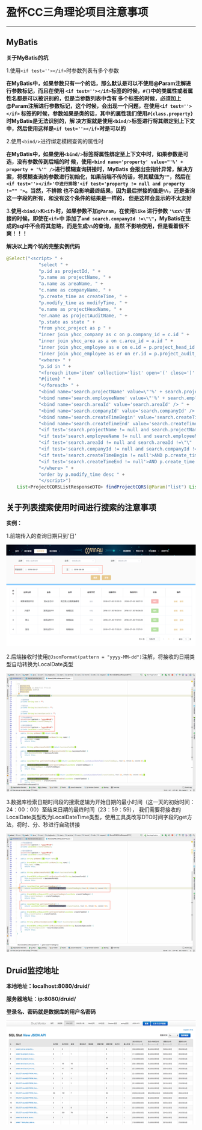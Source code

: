 # 盈怀CC三角理论项目注意事项

---

## MyBatis

**关于MyBatis的坑**

1.使用```<if test=''></if>```时参数列表有多个参数

**在MyBatis中，如果参数只有一个的话，那么默认是可以不使用@Param注解进行参数标记，而且在使用
```<if test=''></if>```标签的时候，```#{}```中的类属性或者属性名都是可以被识别的，但是当参数列表中含有
多个标签的时候，必须加上@Param注解进行参数标记，这个时候，会出现一个问题，在使用```<if test=''></if>```
标签的时候，参数如果是类的话，其中的属性我们使用```#{class.property}```时MyBatis是无法识别的，解
决方案就是使用```<bind/>```标签进行将其绑定到上下文中，然后使用这样是```<if test=''></if>```时是可以的**

2.使用```<bind/>```进行绑定模糊查询的属性时

**在MyBatis中，如果使用```<bind/>```标签将属性绑定至上下文中时，如果参数是可选，没有参数传到后端的时
候，使用```<bind name='property' value="'%' + property + '%'" />```进行模糊查询拼接时，MyBatis
会报出空指针异常，解决方案，将模糊查询的参数进行初始化，如果前端不传的话，将其赋值为```""```，然后在
```<if test=''></if>'中进行排除'<if test='property != null and property !="" '>```。当然，不排除
也不会影响最终结果，因为最后拼接的值是```%%```，还是查询这一字段的所有，和没有这个条件的结果是一样的，
但是这样会显示的不太友好**

3.**使用```<bind/>和<if>```时，如果参数不加```@Param```，在使用```like``` 进行参数 ```'%xx%'```拼接的时候，即使在```<if>```中
添加了```and search.companyId !=\"\"```，MyBatis在生成的sql中不会将其忽略，而是生成```%%```的查询，虽然
不影响使用，但是看着很不爽！！！**

**解决以上两个坑的完整实例代码**

```java
@Select("<script> " +
            "select " +
            "p.id as projectId, " +
            "p.name as projectName, " +
            "a.name as areaName, " +
            "c.name as companyName, " +
            "p.create_time as createTime, " +
            "p.modify_time as modifyTime, " +
            "e.name as projectHeadName, " +
            "er.name as projectAuditName, " +
            "p.state as state " +
            "from yhcc_project as p " +
            "inner join yhcc_company as c on p.company_id = c.id " +
            "inner join yhcc_area as a on c.area_id = a.id " +
            "inner join yhcc_employee as e on e.id = p.project_head_id " +
            "inner join yhcc_employee as er on er.id = p.project_audit_id " +
            "<where> " +
            "p.id in " +
            "<foreach item='item' collection='list' open='(' close=')' separator=','> " +
            "#{item} " +
            "</foreach> " +
            "<bind name='search.projectName' value=\"'%' + search.projectName + '%'\" /> " +
            "<bind name='search.employeeName' value=\"'%' + search.employeeName + '%'\" /> " +
            "<bind name='search.areaId' value='search.areaId' /> " +
            "<bind name='search.companyId' value='search.companyId' /> " +
            "<bind name='search.createTimeBegin' value='search.createTimeBegin' /> " +
            "<bind name='search.createTimeEnd' value='search.createTimeEnd' /> " +
            "<if test='search.projectName != null and search.projectName !=\"\" '>AND p.name like #{search.projectName}</if> " +
            "<if test='search.employeeName != null and search.employeeName !=\"\" '>AND e.name like #{search.employeeName}</if> " +
            "<if test='search.areaId != null and search.areaId !=\"\" '>AND a.id = #{search.areaId}</if> " +
            "<if test='search.companyId != null and search.companyId !=\"\" '>AND c.id = #{search.companyId}</if> " +
            "<if test='search.createTimeBegin != null'>AND p.create_time &gt; #{search.createTimeBegin}</if> " +
            "<if test='search.createTimeEnd != null'>AND p.create_time &lt; #{search.createTimeEnd}</if> " +
            "</where> " +
            "order by p.modify_time desc " +
            "</script>")
    List<ProjectCQRSListResponseDTO> findProjectCQRS(@Param("list") List<String> projectIds, @Param("search") ProjectCQRSListRequestDTO projectCQRSListRequestDTO);
```

## 关于列表搜索使用时间进行搜索的注意事项

**实例：**

1.前端传入的查询日期只到'日'

![时间搜索](image/search_date.png)

2.后端接收时使用```@JsonFormat(pattern = "yyyy-MM-dd")```注解，将接收的日期类型自动转换为LocalDate类型

![时间搜索](image/search_date_dto.png)

3.数据库检索日期时间段的搜索逻辑为开始日期的最小时间（这一天的初始时间：24：00：00）至结束日期的最终时间（23：59：59），
我们需要将接收的LocalDate类型改为LocalDateTime类型，使用工具类改写DTO时间字段的get方法，将时、分、秒进行自动拼接

![时间搜索](image/search_date_dto_get.png)

## Druid监控地址

**本地地址：localhost:8080/druid/**

**服务器地址：ip:8080/druid/**

**登录名、密码就是数据库的用户名密码**

![链接池监控地址](image/druid_address.png)
